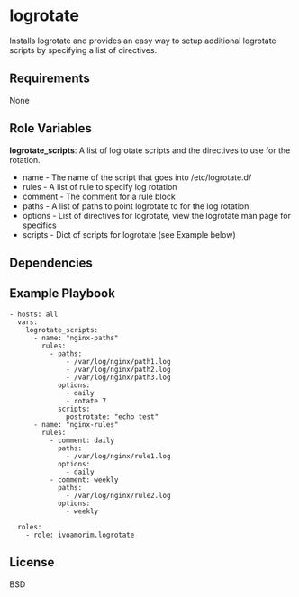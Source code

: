 logrotate
=========

Installs logrotate and provides an easy way to setup additional logrotate scripts by specifying a list of directives.

Requirements
------------

None

Role Variables
--------------

**logrotate_scripts**: A list of logrotate scripts and the directives to use for the rotation.

* name - The name of the script that goes into /etc/logrotate.d/
* rules - A list of rule to specify log rotation
* comment - The comment for a rule block
* paths - A list of paths to point logrotate to for the log rotation
* options - List of directives for logrotate, view the logrotate man page for specifics
* scripts - Dict of scripts for logrotate (see Example below)


Dependencies
------------



Example Playbook
----------------
```
- hosts: all
  vars:
    logrotate_scripts:
      - name: "nginx-paths"
        rules:
          - paths:
              - /var/log/nginx/path1.log
              - /var/log/nginx/path2.log
              - /var/log/nginx/path3.log
            options:
              - daily
              - rotate 7
            scripts:
              postrotate: "echo test"
      - name: "nginx-rules"
        rules:
          - comment: daily
            paths:
              - /var/log/nginx/rule1.log
            options:
              - daily
          - comment: weekly
            paths:
              - /var/log/nginx/rule2.log
            options:
              - weekly

  roles:
    - role: ivoamorim.logrotate
```

License
-------

BSD
